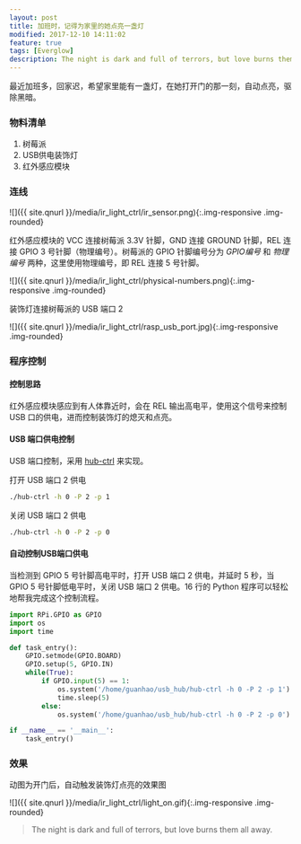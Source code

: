 ```yaml
---
layout: post
title: 加班时，记得为家里的她点亮一盏灯
modified: 2017-12-10 14:11:02
feature: true
tags: [Everglow]
description: The night is dark and full of terrors, but love burns them all away.
---
```


最近加班多，回家迟，希望家里能有一盏灯，在她打开门的那一刻，自动点亮，驱除黑暗。

### 物料清单

1. 树莓派
2. USB供电装饰灯
3. 红外感应模块

### 连线

![]({{ site.qnurl }}/media/ir_light_ctrl/ir_sensor.png){:.img-responsive .img-rounded}

红外感应模块的 VCC 连接树莓派 3.3V 针脚，GND 连接 GROUND 针脚，REL 连接 GPIO 3 号针脚（物理编号）。树莓派的 GPIO 针脚编号分为 _GPIO编号_ 和 _物理编号_ 两种，这里使用物理编号，即 REL 连接 5 号针脚。

![]({{ site.qnurl }}/media/ir_light_ctrl/physical-numbers.png){:.img-responsive .img-rounded}

装饰灯连接树莓派的 USB 端口 2

![]({{ site.qnurl }}/media/ir_light_ctrl/rasp_usb_port.jpg){:.img-responsive .img-rounded}

### 程序控制

#### 控制思路

红外感应模块感应到有人体靠近时，会在 REL 输出高电平，使用这个信号来控制 USB 口的供电，进而控制装饰灯的熄灭和点亮。

#### USB 端口供电控制

USB 端口控制，采用 [hub-ctrl](https://github.com/codazoda/hub-ctrl.c) 来实现。

打开 USB 端口 2 供电

```bash
./hub-ctrl -h 0 -P 2 -p 1
```

关闭 USB 端口 2 供电

```bash
./hub-ctrl -h 0 -P 2 -p 0
```

#### 自动控制USB端口供电

当检测到 GPIO 5 号针脚高电平时，打开 USB 端口 2 供电，并延时 5 秒，当 GPIO 5 号针脚低电平时，关闭 USB 端口 2 供电。16 行的 Python 程序可以轻松地帮我完成这个控制流程。

```python
import RPi.GPIO as GPIO
import os
import time

def task_entry():
    GPIO.setmode(GPIO.BOARD)
    GPIO.setup(5, GPIO.IN)
    while(True):
        if GPIO.input(5) == 1:
            os.system('/home/guanhao/usb_hub/hub-ctrl -h 0 -P 2 -p 1')
            time.sleep(5)
        else:
            os.system('/home/guanhao/usb_hub/hub-ctrl -h 0 -P 2 -p 0')

if __name__ == '__main__':
    task_entry()
```

### 效果

动图为开门后，自动触发装饰灯点亮的效果图

![]({{ site.qnurl }}/media/ir_light_ctrl/light_on.gif){:.img-responsive .img-rounded}

> The night is dark and full of terrors, but love burns them all away.
